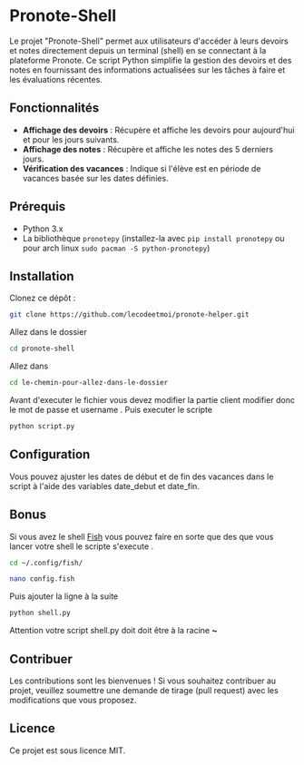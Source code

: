 # Pronote-Shell

Le projet "Pronote-Shell" permet aux utilisateurs d'accéder à leurs devoirs et notes directement depuis un terminal (shell) en se connectant à la plateforme Pronote. Ce script Python simplifie la gestion des devoirs et des notes en fournissant des informations actualisées sur les tâches à faire et les évaluations récentes.

## Fonctionnalités

- **Affichage des devoirs** : Récupère et affiche les devoirs pour aujourd'hui et pour les jours suivants.
- **Affichage des notes** : Récupère et affiche les notes des 5 derniers jours.
- **Vérification des vacances** : Indique si l'élève est en période de vacances basée sur les dates définies.

## Prérequis

- Python 3.x
- La bibliothèque `pronotepy` (installez-la avec `pip install pronotepy` ou pour arch linux `sudo pacman -S python-pronotepy`)

## Installation

Clonez ce dépôt :

```bash
git clone https://github.com/lecodeetmoi/pronote-helper.git
```
Allez dans le dossier

```bash
cd pronote-shell
```

Allez dans 

```bash
cd le-chemin-pour-allez-dans-le-dossier
```
Avant d'executer le fichier vous devez modifier la partie client modifier donc le mot de passe et username . Puis executer le scripte 

```bash
python script.py
```
## Configuration

Vous pouvez ajuster les dates de début et de fin des vacances dans le script à l'aide des variables date_debut et date_fin.

## Bonus 

Si vous avez le shell [Fish](https://fishshell.com/) vous pouvez faire en sorte que des que vous lancer votre shell le scripte s'execute . 

```bash
cd ~/.config/fish/

```

```bash
nano config.fish
```

Puis ajouter la ligne à la suite 

```bash
python shell.py
```

Attention votre script shell.py doit doit être à la racine **~**



## Contribuer

Les contributions sont les bienvenues ! Si vous souhaitez contribuer au projet, veuillez soumettre une demande de tirage (pull request) avec les modifications que vous proposez.

## Licence

Ce projet est sous licence MIT.